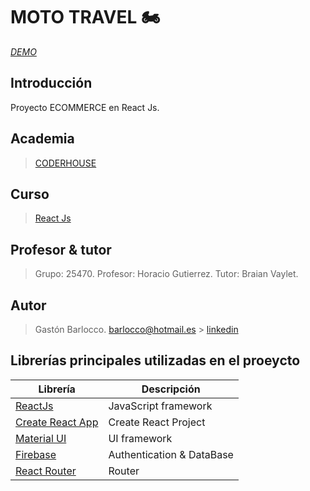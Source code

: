 # MOTO TRAVEL :motorcycle:

*[DEMO](https://mototravelgastonbarlocco.netlify.app)*

## Introducción
Proyecto ECOMMERCE en React Js.


## Academia
> [CODERHOUSE](https://www.coderhouse.com.uy)


## Curso
> [React Js](https://www.coderhouse.com.uy/online/reactjs)


## Profesor & tutor
> Grupo: 25470.
> Profesor: Horacio Gutierrez.
> Tutor: Braian Vaylet.


## Autor
> Gastón Barlocco.
> barlocco@hotmail.es > [linkedin](https://www.linkedin.com/in/gastón-barlocco-315756148/)


## Librerías principales utilizadas en el proeycto

| Librería                                                         | Descripción               |
| ---------------------------------------------------------------- | ------------------------- |
| [ReactJs](https://es.reactjs.org/)                               | JavaScript framework      |
| [Create React App](https://github.com/facebook/create-react-app) | Create React Project      |
| [Material  UI](https://mui.com)                                  | UI framework              |
| [Firebase](https://firebase.google.com/?hl=es)                   | Authentication & DataBase |
| [React Router](https://reactrouter.com/)                         | Router                    |